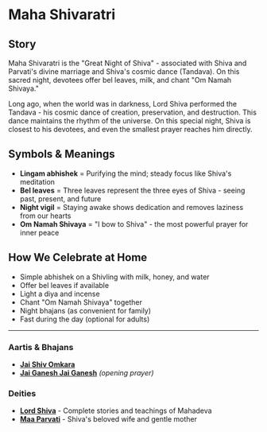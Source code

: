 # Maha Shivaratri

## Story

Maha Shivaratri is the "Great Night of Shiva" - associated with Shiva and Parvati's divine marriage and Shiva's cosmic dance (Tandava). On this sacred night, devotees offer bel leaves, milk, and chant "Om Namah Shivaya."

Long ago, when the world was in darkness, Lord Shiva performed the Tandava - his cosmic dance of creation, preservation, and destruction. This dance maintains the rhythm of the universe. On this special night, Shiva is closest to his devotees, and even the smallest prayer reaches him directly.

## Symbols & Meanings

- **Lingam abhishek** = Purifying the mind; steady focus like Shiva's meditation
- **Bel leaves** = Three leaves represent the three eyes of Shiva - seeing past, present, and future
- **Night vigil** = Staying awake shows dedication and removes laziness from our hearts
- **Om Namah Shivaya** = "I bow to Shiva" - the most powerful prayer for inner peace

## How We Celebrate at Home

- Simple abhishek on a Shivling with milk, honey, and water
- Offer bel leaves if available
- Light a diya and incense
- Chant "Om Namah Shivaya" together
- Night bhajans (as convenient for family)
- Fast during the day (optional for adults)

---

### Aartis & Bhajans

- **[Jai Shiv Omkara](../aartis-bhajans/06-jai-shiv-omkara.md)**
- **[Jai Ganesh Jai Ganesh](../aartis-bhajans/04-jai-ganesh.md)** *(opening prayer)*

### Deities

- **[Lord Shiva](../deities/01-lord-shiva.md)** - Complete stories and teachings of Mahadeva
- **[Maa Parvati](../deities/08-maa-parvati.md)** - Shiva's beloved wife and gentle mother